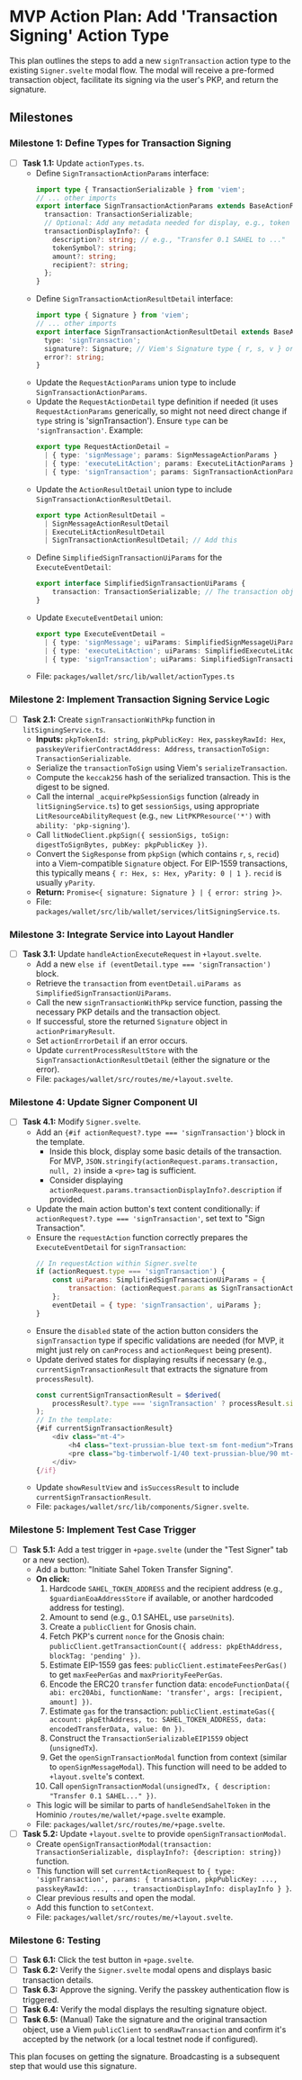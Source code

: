 # MVP Action Plan: Add 'Transaction Signing' Action Type

This plan outlines the steps to add a new `signTransaction` action type to the existing `Signer.svelte` modal flow. The modal will receive a pre-formed transaction object, facilitate its signing via the user's PKP, and return the signature.

## Milestones

### Milestone 1: Define Types for Transaction Signing

-   [ ] **Task 1.1:** Update `actionTypes.ts`.
    *   Define `SignTransactionActionParams` interface:
        ```typescript
        import type { TransactionSerializable } from 'viem';
        // ... other imports
        export interface SignTransactionActionParams extends BaseActionParams {
          transaction: TransactionSerializable;
          // Optional: Add any metadata needed for display, e.g., token symbol for summary
          transactionDisplayInfo?: {
            description?: string; // e.g., "Transfer 0.1 SAHEL to ..."
            tokenSymbol?: string;
            amount?: string;
            recipient?: string;
          };
        }
        ```
    *   Define `SignTransactionActionResultDetail` interface:
        ```typescript
        import type { Signature } from 'viem';
        // ... other imports
        export interface SignTransactionActionResultDetail extends BaseActionResult {
          type: 'signTransaction';
          signature?: Signature; // Viem's Signature type { r, s, v } or { r, s, yParity }
          error?: string;
        }
        ```
    *   Update the `RequestActionParams` union type to include `SignTransactionActionParams`.
    *   Update the `RequestActionDetail` type definition if needed (it uses `RequestActionParams` generically, so might not need direct change if `type` string is 'signTransaction'). Ensure `type` can be `'signTransaction'`. Example:
        ```typescript
        export type RequestActionDetail = 
          | { type: 'signMessage'; params: SignMessageActionParams }
          | { type: 'executeLitAction'; params: ExecuteLitActionParams }
          | { type: 'signTransaction'; params: SignTransactionActionParams }; // Add this
        ```
    *   Update the `ActionResultDetail` union type to include `SignTransactionActionResultDetail`.
        ```typescript
        export type ActionResultDetail =
          | SignMessageActionResultDetail
          | ExecuteLitActionResultDetail
          | SignTransactionActionResultDetail; // Add this
        ```
    *   Define `SimplifiedSignTransactionUiParams` for the `ExecuteEventDetail`:
        ```typescript
        export interface SimplifiedSignTransactionUiParams {
            transaction: TransactionSerializable; // The transaction object that came from the Signer UI
        }
        ```
    *   Update `ExecuteEventDetail` union:
        ```typescript
        export type ExecuteEventDetail =
          | { type: 'signMessage'; uiParams: SimplifiedSignMessageUiParams }
          | { type: 'executeLitAction'; uiParams: SimplifiedExecuteLitActionUiParams }
          | { type: 'signTransaction'; uiParams: SimplifiedSignTransactionUiParams }; // Add this
        ```
    *   File: `packages/wallet/src/lib/wallet/actionTypes.ts`

### Milestone 2: Implement Transaction Signing Service Logic

-   [ ] **Task 2.1:** Create `signTransactionWithPkp` function in `litSigningService.ts`.
    *   **Inputs:** `pkpTokenId: string`, `pkpPublicKey: Hex`, `passkeyRawId: Hex`, `passkeyVerifierContractAddress: Address`, `transactionToSign: TransactionSerializable`.
    *   Serialize the `transactionToSign` using Viem's `serializeTransaction`.
    *   Compute the `keccak256` hash of the serialized transaction. This is the digest to be signed.
    *   Call the internal `_acquirePkpSessionSigs` function (already in `litSigningService.ts`) to get `sessionSigs`, using appropriate `LitResourceAbilityRequest` (e.g., `new LitPKPResource('*')` with `ability: 'pkp-signing'`).
    *   Call `litNodeClient.pkpSign({ sessionSigs, toSign: digestToSignBytes, pubKey: pkpPublicKey })`.
    *   Convert the `SigResponse` from `pkpSign` (which contains `r`, `s`, `recid`) into a Viem-compatible `Signature` object. For EIP-1559 transactions, this typically means `{ r: Hex, s: Hex, yParity: 0 | 1 }`. `recid` is usually `yParity`.
    *   **Return:** `Promise<{ signature: Signature } | { error: string }>`.
    *   File: `packages/wallet/src/lib/wallet/services/litSigningService.ts`.

### Milestone 3: Integrate Service into Layout Handler

-   [ ] **Task 3.1:** Update `handleActionExecuteRequest` in `+layout.svelte`.
    *   Add a new `else if (eventDetail.type === 'signTransaction')` block.
    *   Retrieve the `transaction` from `eventDetail.uiParams as SimplifiedSignTransactionUiParams`.
    *   Call the new `signTransactionWithPkp` service function, passing the necessary PKP details and the transaction object.
    *   If successful, store the returned `Signature` object in `actionPrimaryResult`.
    *   Set `actionErrorDetail` if an error occurs.
    *   Update `currentProcessResultStore` with the `SignTransactionActionResultDetail` (either the signature or the error).
    *   File: `packages/wallet/src/routes/me/+layout.svelte`.

### Milestone 4: Update Signer Component UI

-   [ ] **Task 4.1:** Modify `Signer.svelte`.
    *   Add an `{#if actionRequest?.type === 'signTransaction'}` block in the template.
        *   Inside this block, display some basic details of the transaction. For MVP, `JSON.stringify(actionRequest.params.transaction, null, 2)` inside a `<pre>` tag is sufficient.
        *   Consider displaying `actionRequest.params.transactionDisplayInfo?.description` if provided.
    *   Update the main action button's text content conditionally: if `actionRequest?.type === 'signTransaction'`, set text to "Sign Transaction".
    *   Ensure the `requestAction` function correctly prepares the `ExecuteEventDetail` for `signTransaction`:
        ```javascript
        // In requestAction within Signer.svelte
        if (actionRequest.type === 'signTransaction') {
            const uiParams: SimplifiedSignTransactionUiParams = {
                transaction: (actionRequest.params as SignTransactionActionParams).transaction
            };
            eventDetail = { type: 'signTransaction', uiParams };
        }
        ```
    *   Ensure the `disabled` state of the action button considers the `signTransaction` type if specific validations are needed (for MVP, it might just rely on `canProcess` and `actionRequest` being present).
    *   Update derived states for displaying results if necessary (e.g., `currentSignTransactionResult` that extracts the signature from `processResult`).
        ```javascript
        const currentSignTransactionResult = $derived(
		    processResult?.type === 'signTransaction' ? processResult.signature : null
	    );
        // In the template:
        {#if currentSignTransactionResult}
            <div class="mt-4">
                <h4 class="text-prussian-blue text-sm font-medium">Transaction Signature:</h4>
                <pre class="bg-timberwolf-1/40 text-prussian-blue/90 mt-1 w-full overflow-auto rounded-md p-2 text-xs break-words whitespace-pre-wrap">{JSON.stringify(currentSignTransactionResult, null, 2)}</pre>
            </div>
        {/if}
        ```
    *   Update `showResultView` and `isSuccessResult` to include `currentSignTransactionResult`.
    *   File: `packages/wallet/src/lib/components/Signer.svelte`.

### Milestone 5: Implement Test Case Trigger

-   [ ] **Task 5.1:** Add a test trigger in `+page.svelte` (under the "Test Signer" tab or a new section).
    *   Add a button: "Initiate Sahel Token Transfer Signing".
    *   **On click:**
        1.  Hardcode `SAHEL_TOKEN_ADDRESS` and the recipient address (e.g., `$guardianEoaAddressStore` if available, or another hardcoded address for testing).
        2.  Amount to send (e.g., 0.1 SAHEL, use `parseUnits`).
        3.  Create a `publicClient` for Gnosis chain.
        4.  Fetch PKP's current `nonce` for the Gnosis chain: `publicClient.getTransactionCount({ address: pkpEthAddress, blockTag: 'pending' })`.
        5.  Estimate EIP-1559 gas fees: `publicClient.estimateFeesPerGas()` to get `maxFeePerGas` and `maxPriorityFeePerGas`.
        6.  Encode the ERC20 `transfer` function data: `encodeFunctionData({ abi: erc20Abi, functionName: 'transfer', args: [recipient, amount] })`.
        7.  Estimate `gas` for the transaction: `publicClient.estimateGas({ account: pkpEthAddress, to: SAHEL_TOKEN_ADDRESS, data: encodedTransferData, value: 0n })`.
        8.  Construct the `TransactionSerializableEIP1559` object (`unsignedTx`).
        9.  Get the `openSignTransactionModal` function from context (similar to `openSignMessageModal`). This function will need to be added to `+layout.svelte`'s context.
        10. Call `openSignTransactionModal(unsignedTx, { description: "Transfer 0.1 SAHEL..." })`.
    *   This logic will be similar to parts of `handleSendSahelToken` in the Hominio `/routes/me/wallet/+page.svelte` example.
    *   File: `packages/wallet/src/routes/me/+page.svelte`.
-   [ ] **Task 5.2:** Update `+layout.svelte` to provide `openSignTransactionModal`.
    *   Create `openSignTransactionModal(transaction: TransactionSerializable, displayInfo?: {description: string})` function.
    *   This function will set `currentActionRequest` to `{ type: 'signTransaction', params: { transaction, pkpPublicKey: ..., passkeyRawId: ..., ..., transactionDisplayInfo: displayInfo } }`.
    *   Clear previous results and open the modal.
    *   Add this function to `setContext`.
    *   File: `packages/wallet/src/routes/me/+layout.svelte`.

### Milestone 6: Testing

-   [ ] **Task 6.1:** Click the test button in `+page.svelte`.
-   [ ] **Task 6.2:** Verify the `Signer.svelte` modal opens and displays basic transaction details.
-   [ ] **Task 6.3:** Approve the signing. Verify the passkey authentication flow is triggered.
-   [ ] **Task 6.4:** Verify the modal displays the resulting signature object.
-   [ ] **Task 6.5:** (Manual) Take the signature and the original transaction object, use a Viem `publicClient` to `sendRawTransaction` and confirm it's accepted by the network (or a local testnet node if configured).

This plan focuses on getting the signature. Broadcasting is a subsequent step that would use this signature. 